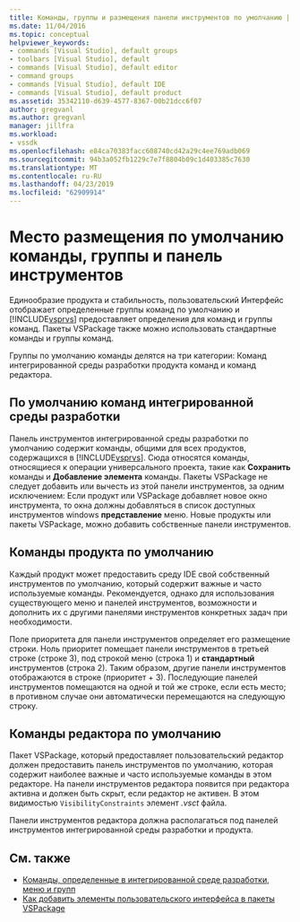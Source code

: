 ```yaml
---
title: Команды, группы и размещения панели инструментов по умолчанию | Документация Майкрософт
ms.date: 11/04/2016
ms.topic: conceptual
helpviewer_keywords:
- commands [Visual Studio], default groups
- toolbars [Visual Studio], default
- commands [Visual Studio], default editor
- command groups
- commands [Visual Studio], default IDE
- commands [Visual Studio], default product
ms.assetid: 35342110-d639-4577-8367-00b21dcc6f07
author: gregvanl
ms.author: gregvanl
manager: jillfra
ms.workload:
- vssdk
ms.openlocfilehash: e84ca70383facc608740cd42a29c4ee769adb069
ms.sourcegitcommit: 94b3a052fb1229c7e7f8804b09c1d403385c7630
ms.translationtype: MT
ms.contentlocale: ru-RU
ms.lasthandoff: 04/23/2019
ms.locfileid: "62909914"
---
```

# <a name="default-command-group-and-toolbar-placement"></a>Место размещения по умолчанию команды, группы и панель инструментов
Единообразие продукта и стабильность, пользовательский Интерфейс отображает определенные группы команд по умолчанию и [!INCLUDE[vsprvs](../../code-quality/includes/vsprvs_md.md)] предоставляет определения для команд и группы команд. Пакеты VSPackage также можно использовать стандартные команды и группы команд.

 Группы по умолчанию команды делятся на три категории: Команд интегрированной среды разработки продукта команд и команд редактора.

## <a name="default-ide-commands"></a>По умолчанию команд интегрированной среды разработки
 Панель инструментов интегрированной среды разработки по умолчанию содержит команды, общими для всех продуктов, содержащихся в [!INCLUDE[vsprvs](../../code-quality/includes/vsprvs_md.md)]. Сюда относятся команды, относящиеся к операции универсального проекта, такие как **Сохранить** команды и **Добавление элемента** команды. Пакеты VSPackage не следует добавить или вычесть из этой панели инструментов, за одним исключением: Если продукт или VSPackage добавляет новое окно инструмента, то окна должны добавляться в список доступных инструментов windows **представление** меню. Новые продукты или пакеты VSPackage, можно добавить собственные панели инструментов.

## <a name="default-product-commands"></a>Команды продукта по умолчанию
 Каждый продукт может предоставить среду IDE свой собственный инструментов по умолчанию, который содержит важные и часто используемые команды. Рекомендуется, однако для использования существующего меню и панелей инструментов, возможности и дополнить их с другими панелями инструментов конкретных задач при необходимости.

 Поле приоритета для панели инструментов определяет его размещение строки. Ноль приоритет помещает панели инструментов в третьей строке (строке 3), под строкой меню (строка 1) и **стандартный** инструментов (строка 2). Таким образом, другие панели инструментов отображаются в строке (приоритет + 3). Последующие панелей инструментов помещаются на одной и той же строке, если есть место; в противном случае они автоматически перемещаются на следующую строку.

## <a name="default-editor-commands"></a>Команды редактора по умолчанию
 Пакет VSPackage, который предоставляет пользовательский редактор должен предоставить панель инструментов по умолчанию, которая содержит наиболее важные и часто используемые команды в этом редакторе. На панели инструментов редактора появится при редактора активна и должен быть скрыт, если редактор не активен. В этом видимостью `VisibilityConstraints` элемент *.vsct* файла.

 Панели инструментов редактора должна располагаться под панелей инструментов интегрированной среды разработки и продукта.

## <a name="see-also"></a>См. также
- [Команды, определенные в интегрированной среде разработки, меню и групп](../../extensibility/internals/ide-defined-commands-menus-and-groups.md)
- [Как добавить элементы пользовательского интерфейса в пакеты VSPackage](../../extensibility/internals/how-vspackages-add-user-interface-elements.md)